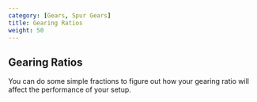 ```yaml
---
category: [Gears, Spur Gears]
title: Gearing Ratios
weight: 50
---
```


## Gearing Ratios

You can do some simple fractions to figure out how your gearing ratio will affect the performance of your setup.
